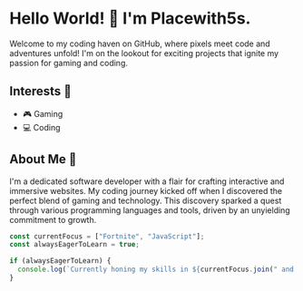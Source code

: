 # Hello World! 👋 I'm Placewith5s.

Welcome to my coding haven on GitHub, where pixels meet code and adventures unfold! I'm on the lookout for exciting projects that ignite my passion for gaming and coding.

## Interests 🚀

- 🎮 Gaming
- 💻 Coding

## About Me 🌟

I'm a dedicated software developer with a flair for crafting interactive and immersive websites. My coding journey kicked off when I discovered the perfect blend of gaming and technology. This discovery sparked a quest through various programming languages and tools, driven by an unyielding commitment to growth.

```javascript
const currentFocus = ["Fortnite", "JavaScript"];
const alwaysEagerToLearn = true;

if (alwaysEagerToLearn) {
  console.log(`Currently honing my skills in ${currentFocus.join(" and ")}.`);
}
